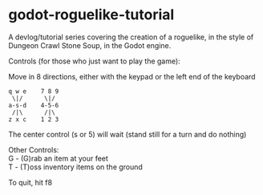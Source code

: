 # godot-roguelike-tutorial
A devlog/tutorial series covering the creation of a roguelike, in the style of Dungeon Crawl Stone Soup, in the Godot engine.  

Controls (for those who just want to play the game):

Move in 8 directions, either with the keypad or the left end of the keyboard  

```
q w e    7 8 9  
 \|/      \|/  
a-s-d    4-5-6  
 /|\      /|\  
z x c    1 2 3  
```

The center control (s or 5) will wait (stand still for a turn and do nothing)  

Other Controls:  
G - (G)rab an item at your feet  
T - (T)oss inventory items on the ground  

To quit, hit f8  
